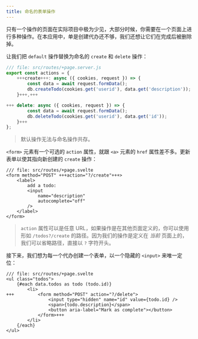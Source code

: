 ```yaml
---
title: 命名的表单操作
---
```


只有一个操作的页面在实际项目中极为少见，大部分时候，你需要在一个页面上进行多种操作。在本应用中，单是创建代办还不够，我们还想让它们在完成后被删除掉。

让我们把 `default` 操作替换为命名的 `create` 和 `delete` 操作：

```js
/// file: src/routes/+page.server.js
export const actions = {
	+++create+++: async ({ cookies, request }) => {
		const data = await request.formData();
		db.createTodo(cookies.get('userid'), data.get('description'));
	}+++,+++

+++	delete: async ({ cookies, request }) => {
		const data = await request.formData();
		db.deleteTodo(cookies.get('userid'), data.get('id'));
	}+++
};
```

> 默认操作无法与命名操作共存。

`<form>` 元素有一个可选的 `action` 属性，就跟 `<a>` 元素的 `href` 属性差不多。更新表单以使其指向新创建的 `create` 操作：

```svelte
/// file: src/routes/+page.svelte
<form method="POST" +++action="?/create"+++>
	<label>
		add a todo:
		<input
			name="description"
			autocomplete="off"
		/>
	</label>
</form>
```

> `action` 属性可以是任意 URL，如果操作是在其他页面定义的，你可以使用形如 `/todos?/create` 的路径。因为我们的操作是定义在 _当前_ 页面上的，我们可以省略路径，直接以 `?` 字符开头。

接下来，我们想为每一个代办创建一个表单，以一个隐藏的 `<input>` 来唯一定位：

```svelte
/// file: src/routes/+page.svelte
<ul class="todos">
	{#each data.todos as todo (todo.id)}
		<li>
+++			<form method="POST" action="?/delete">
				<input type="hidden" name="id" value={todo.id} />
				<span>{todo.description}</span>
				<button aria-label="Mark as complete"></button>
			</form>+++
		</li>
	{/each}
</ul>
```
